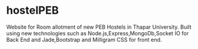# hostelPEB
Website for Room allotment of new PEB Hostels in Thapar University.
Built using new technologies such as Node.js,Express,MongoDb,Socket IO for Back End and Jade,Bootstrap and Milligram CSS for front end. 
